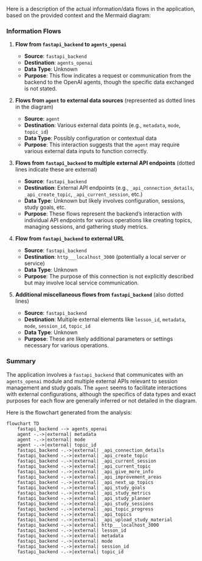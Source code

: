 Here is a description of the actual information/data flows in the application, based on the provided context and the Mermaid diagram:

### Information Flows

1. **Flow from `fastapi_backend` to `agents_openai`**
   - **Source**: `fastapi_backend`
   - **Destination**: `agents_openai`
   - **Data Type**: Unknown
   - **Purpose**: This flow indicates a request or communication from the backend to the OpenAI agents, though the specific data exchanged is not stated.

2. **Flows from `agent` to external data sources** (represented as dotted lines in the diagram)
   - **Source**: `agent`
   - **Destination**: Various external data points (e.g., `metadata`, `mode`, `topic_id`)
   - **Data Type**: Possibly configuration or contextual data
   - **Purpose**: This interaction suggests that the `agent` may require various external data inputs to function correctly.

3. **Flows from `fastapi_backend` to multiple external API endpoints** (dotted lines indicate these are external)
   - **Source**: `fastapi_backend`
   - **Destination**: External API endpoints (e.g., `_api_connection_details`, `_api_create_topic`, `_api_current_session`, etc.)
   - **Data Type**: Unknown but likely involves configuration, sessions, study goals, etc.
   - **Purpose**: These flows represent the backend’s interaction with individual API endpoints for various operations like creating topics, managing sessions, and gathering study metrics.

4. **Flow from `fastapi_backend` to external URL**
   - **Source**: `fastapi_backend`
   - **Destination**: `http___localhost_3000` (potentially a local server or service)
   - **Data Type**: Unknown
   - **Purpose**: The purpose of this connection is not explicitly described but may involve local service communication.

5. **Additional miscellaneous flows from `fastapi_backend`** (also dotted lines)
   - **Source**: `fastapi_backend`
   - **Destination**: Multiple external elements like `lesson_id`, `metadata`, `mode`, `session_id`, `topic_id`
   - **Data Type**: Unknown
   - **Purpose**: These are likely additional parameters or settings necessary for various operations.

### Summary

The application involves a `fastapi_backend` that communicates with an `agents_openai` module and multiple external APIs relevant to session management and study goals. The `agent` seems to facilitate interactions with external configurations, although the specifics of data types and exact purposes for each flow are generally inferred or not detailed in the diagram.

Here is the flowchart generated from the analysis:

```mermaid
flowchart TD
    fastapi_backend --> agents_openai
    agent -.->|external| metadata
    agent -.->|external| mode
    agent -.->|external| topic_id
    fastapi_backend -.->|external| _api_connection_details
    fastapi_backend -.->|external| _api_create_topic
    fastapi_backend -.->|external| _api_current_session
    fastapi_backend -.->|external| _api_current_topic
    fastapi_backend -.->|external| _api_give_more_info
    fastapi_backend -.->|external| _api_improvement_areas
    fastapi_backend -.->|external| _api_next_up_topics
    fastapi_backend -.->|external| _api_study_goals
    fastapi_backend -.->|external| _api_study_metrics
    fastapi_backend -.->|external| _api_study_planner
    fastapi_backend -.->|external| _api_study_sessions
    fastapi_backend -.->|external| _api_topic_progress
    fastapi_backend -.->|external| _api_topics
    fastapi_backend -.->|external| _api_upload_study_material
    fastapi_backend -.->|external| http___localhost_3000
    fastapi_backend -.->|external| lesson_id
    fastapi_backend -.->|external| metadata
    fastapi_backend -.->|external| mode
    fastapi_backend -.->|external| session_id
    fastapi_backend -.->|external| topic_id
```